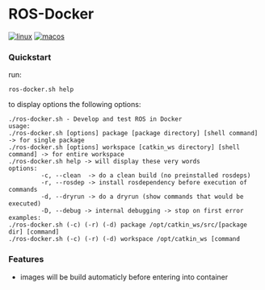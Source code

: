 # ROS-Docker
[![linux](https://github.com/autonomousrobotshq/ROS-Docker/workflows/Linux/badge.svg)](https://github.com/autonomousrobotshq/ROS-Docker/actions?workflow=Linux)
[![macos](https://github.com/autonomousrobotshq/ROS-Docker/workflows/MacOS/badge.svg)](https://github.com/autonomousrobotshq/ROS-Docker/actions?workflow=MacOS)

### Quickstart

run:

    ros-docker.sh help

to display options the following options:

    ./ros-docker.sh - Develop and test ROS in Docker
    usage:
    ./ros-docker.sh [options] package [package directory] [shell command] -> for single package
    ./ros-docker.sh [options] workspace [catkin_ws directory] [shell command] -> for entire workspace
    ./ros-docker.sh help -> will display these very words
    options:
             -c, --clean  -> do a clean build (no preinstalled rosdeps)
             -r, --rosdep -> install rosdependency before execution of commands
             -d, --dryrun -> do a dryrun (show commands that would be executed)
             -D, --debug -> internal debugging -> stop on first error
    examples:
    ./ros-docker.sh (-c) (-r) (-d) package /opt/catkin_ws/src/[package dir] [command]
    ./ros-docker.sh (-c) (-r) (-d) workspace /opt/catkin_ws [command

### Features

* images will be build automaticly before entering into container
